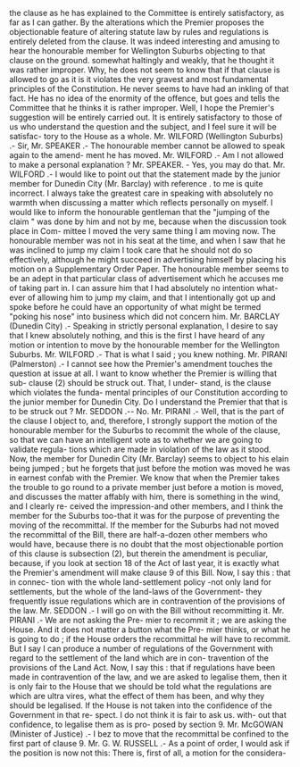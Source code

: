 the clause as he has explained to the Committee is entirely satisfactory, as far as I can gather. By the alterations which the Premier proposes the objectionable feature of altering statute law by rules and regulations is entirely deleted from the clause. It was indeed interesting and amusing to hear the honourable member for Wellington Suburbs objecting to that clause on the ground. somewhat haltingly and weakly, that he thought it was rather improper. Why, he does not seem to know that if that clause is allowed to go as it is it violates the very gravest and most fundamental principles of the Constitution. He never seems to have had an inkling of that fact. He has no idea of the enormity of the offence, but goes and tells the Committee that he thinks it is rather improper. Well, I hope the Premier's suggestion will be entirely carried out. It is entirely satisfactory to those of us who understand the question and the subject, and I feel sure it will be satisfac- tory to the House as a whole. Mr. WILFORD (Wellington Suburbs) .- Sir, Mr. SPEAKER .- The honourable member cannot be allowed to speak again to the amend- ment he has moved. Mr. WILFORD .- Am I not allowed to make a personal explanation ? Mr. SPEAKER. - Yes, you may do that. Mr. WILFORD .- I would like to point out that the statement made by the junior member for Dunedin City (Mr. Barclay) with reference . to me is quite incorrect. I always take the greatest care in speaking with absolutely no warmth when discussing a matter which reflects personally on myself. I would like to inform the honourable gentleman that the "jumping of the claim " was done by him and not by me, because when the discussion took place in Com- mittee I moved the very same thing I am moving now. The honourable member was not in his seat at the time, and when I saw that he was inclined to jump my claim I took care that he should not do so effectively, although he might succeed in advertising himself by placing his motion on a Supplementary Order Paper. The honourable member seems to be an adept in that particular class of advertisement which he accuses me of taking part in. I can assure him that I had absolutely no intention what- ever of allowing him to jump my claim, and that I intentionally got up and spoke before he could have an opportunity of what might be termed "poking his nose" into business which did not concern him. Mr. BARCLAY (Dunedin City) .- Speaking in strictly personal explanation, I desire to say that I knew absolutely nothing, and this is the first I have heard of any motion or intention to move by the honourable member for the Wellington Suburbs. Mr. WILFORD .- That is what I said ; you knew nothing. Mr. PIRANI (Palmerston) .- I cannot see how the Premier's amendment touches the question at issue at all. I want to know whether the Premier is willing that sub- clause (2) should be struck out. That, I under- stand, is the clause which violates the funda- mental principles of our Constitution according to the junior member for Dunedin City. Do I understand the Premier that that is to be struck out ? Mr. SEDDON .-- No. Mr. PIRANI .- Well, that is the part of the clause I object to, and, therefore, I strongly support the motion of the honourable member for the Suburbs to recommit the whole of the clause, so that we can have an intelligent vote as to whether we are going to validate regula- tions which are made in violation of the law as it stood. Now, the member for Dunedin City (Mr. Barclay) seems to object to his elain being jumped ; but he forgets that just before the motion was moved he was in earnest confab with the Premier. We know that when the Premier takes the trouble to go round to a private member just before a motion is moved, and discusses the matter affably with him, there is something in the wind, and I clearly re- ceived the impression-and other members, and I think the member for the Suburbs too-that it was for the purpose of preventing the moving of the recommittal. If the member for the Suburbs had not moved the recommittal of the Bill, there are half-a-dozen other members who would have, because there is no doubt that the most objectionable portion of this clause is subsection (2), but therein the amendment is peculiar, because, if you look at section 18 of the Act of last year, it is exactly what the Premier's amendment will make clause 9 of this Bill. Now, I say this : that in connec- tion with the whole land-settlement policy -not only land for settlements, but the whole of the land-laws of the Government- they frequently issue regulations which are in contravention of the provisions of the law. Mr. SEDDON .- I will go on with the Bill without recommitting it. Mr. PIRANI .- We are not asking the Pre- mier to recommit it ; we are asking the House. And it does not matter a button what the Pre- mier thinks, or what he is going to do ; if the House orders the recommittal he will have to recommit. But I say I can produce a number of regulations of the Government with regard to the settlement of the land which are in con- travention of the provisions of the Land Act. Now, I say this : that if regulations have been made in contravention of the law, and we are asked to legalise them, then it is only fair to the House that we should be told what the regulations are which are ultra vires, what the effect of them has been, and why they should be legalised. If the House is not taken into the confidence of the Government in that re- spect. I do not think it is fair to ask us. with- out that confidence, to legalise them as is pro- posed by section 9. Mr. McGOWAN (Minister of Justice) .- I bez to move that the recommittal be confined to the first part of clause 9. Mr. G. W. RUSSELL .- As a point of order, I would ask if the position is now not this: There is, first of all, a motion for the considera- 